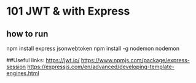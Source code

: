 # 101 JWT & with Express

## how to run
npm install express jsonwebtoken 
npm install -g nodemon
nodemon

##Useful links: 
https://jwt.io/
https://www.npmjs.com/package/express-session
https://expressjs.com/en/advanced/developing-template-engines.html